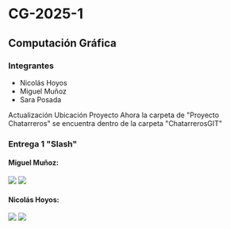 # CG-2025-1

## Computación Gráfica

### Integrantes

* Nicolás Hoyos
* Miguel Muñoz
* Sara Posada

Actualización Ubicación Proyecto
Ahora la carpeta de "Proyecto Chatarreros" se encuentra dentro de la carpeta "ChatarrerosGIT"

### Entrega 1 "Slash"

#### Miguel Muñoz: 

![](MuestrasReadme/SlashMuñoz1.gif)
![](MuestrasReadme/SlashMuñoz2.gif)

#### Nicolás Hoyos:

![](MuestrasReadme/SlashNicolas1.gif)
![](MuestrasReadme/SlashNicolas2.gif)